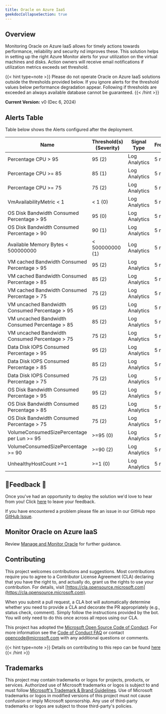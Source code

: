 ```yaml
---
title: Oracle on Azure IaaS
geekdocCollapseSection: true
---
```


## Overview

Monitoring Oracle on Azure IaaS allows for timely actions towards performance, reliability and security nd improves these. 
This solution helps in setting up the right Azure Monitor alerts for your utilization on the virtual machines and disks. Action owners will receive email notifications if utilization metrics exceeds set threshold.

{{< hint type=note >}}
Please do not operate Oracle on Azure IaaS solutions outside the thresholds provided below. If you ignore alerts for the threshold values below performance degradation appear. Following if thresholds are exceeded an always available database cannot be guaranteed.
{{< /hint >}}

**Current Version:**
v0 (Dec 6, 2024)

## Alerts Table

Table below shows the Alerts configured after the deployment.

| Name                                                       | Threshold(s) (Severity)                    | Signal Type             | Frequency | \# Alert Rules |
| ---------------------------------------------------------- | ------------------------------------------ | ----------------------- | --------- | -------------- |
| Percentage CPU > 95                                        | 95 (2)                                     | Log Analytics           | 5 min     | Default        |
| Percentage CPU >= 85                                       | 85 (1)                                     | Log Analytics           | 5 min     | Default        |
| Percentage CPU >= 75                                       | 75 (2)                                     | Log Analytics           | 5 min     | Default        |
| VmAvailabilityMetric < 1                                   | < 1 (0)                                    | Log Analytics           | 5 min     | Default        |
| OS Disk Bandwidth Consumed Percentage > 95                | 95 (0)                                     | Log Analytics           | 5 min     | Default        |
| OS Disk Bandwidth Consumed Percentage > 90                | 90 (1)                                     | Log Analytics           | 5 min     | Default        |
| Available Memory Bytes < 500000000                         | < 500000000 (1)                            | Log Analytics           | 5 min     | Default        |
| VM cached Bandwidth Consumed Percentage > 95               | 95 (2)                                     | Log Analytics           | 5 min     | Default        |
| VM cached Bandwidth Consumed Percentage > 85               | 85 (2)                                     | Log Analytics           | 5 min     | Default        |
| VM cached Bandwidth Consumed Percentage > 75               | 75 (2)                                     | Log Analytics           | 5 min     | Default        |
| VM uncached Bandwidth Consumed Percentage > 95             | 95 (2)                                     | Log Analytics           | 5 min     | Default        |
| VM uncached Bandwidth Consumed Percentage > 85             | 85 (2)                                     | Log Analytics           | 5 min     | Default        |
| VM uncached Bandwidth Consumed Percentage > 75             | 75 (2)                                     | Log Analytics           | 5 min     | Default        |
| Data Disk IOPS Consumed Percentage > 95                    | 95 (2)                                   | Log Analytics           | 5 min     | Default
| Data Disk IOPS Consumed Percentage > 85                    | 85 (2)                                   | Log Analytics           | 5 min     | Default        |
| Data Disk IOPS Consumed Percentage > 75                    | 75 (2)                                   | Log Analytics           | 5 min     | Default        |
| OS Disk Bandwidth Consumed Percentage > 95                 | 95 (2)                                  | Log Analytics           | 5 min     | Default        |
| OS Disk Bandwidth Consumed Percentage > 85                 | 85 (2)                                 | Log Analytics           | 5 min     | Default        |
| OS Disk Bandwidth Consumed Percentage > 75                 | 75 (2)                                 | Log Analytics           | 5 min     | Default        |
| VolumeConsumedSizePercentage per Lun >= 95                 | \>=95 (0)                                  | Log Analytics           | 5 min     | Default        |
| VolumeConsumedSizePercentage >= 90                         | \>=90 (2)                                  | Log Analytics           | 5 min     | Default        |
| UnhealthyHostCount >=1                                     | \>=1 (0)                                   | Log Analytics           | 5 min     | Default        |


## 📣Feedback 📣

Once you've had an opportunity to deploy the solution we'd love to hear from you! Click [here](https://aka.ms/alz/monitor/feedback) to leave your feedback.

If you have encountered a problem please file an issue in our GitHub repo [GitHub Issue](https://github.com/Azure/azure-monitor-baseline-alerts/issues).

## Monitor Oracle on Azure IaaS

Review [Manage and Monitor Oracle](/azure/cloud-adoption-framework/scenarios/oracle-iaas/oracle-manage-monitor-iaas) for further guidance.

## Contributing

This project welcomes contributions and suggestions.
Most contributions require you to agree to a Contributor License Agreement (CLA)
declaring that you have the right to, and actually do, grant us the rights to use your contribution.
For details, visit [https://cla.opensource.microsoft.com](https://cla.opensource.microsoft.com).

When you submit a pull request, a CLA bot will automatically determine whether you need to provide
a CLA and decorate the PR appropriately (e.g., status check, comment).
Simply follow the instructions provided by the bot.
You will only need to do this once across all repos using our CLA.

This project has adopted the [Microsoft Open Source Code of Conduct](https://opensource.microsoft.com/codeofconduct/).
For more information see the [Code of Conduct FAQ](https://opensource.microsoft.com/codeofconduct/faq/) or
contact [opencode@microsoft.com](mailto:opencode@microsoft.com) with any additional questions or comments.

{{< hint type=note >}}
Details on contributing to this repo can be found [here](../../../contributing)
{{< /hint >}}

## Trademarks

This project may contain trademarks or logos for projects, products, or services.
Authorized use of Microsoft trademarks or logos is subject to and must follow
[Microsoft's Trademark & Brand Guidelines](https://www.microsoft.com/legal/intellectualproperty/trademarks/usage/general).
Use of Microsoft trademarks or logos in modified versions of this project must not cause confusion or imply Microsoft sponsorship.
Any use of third-party trademarks or logos are subject to those third-party's policies.